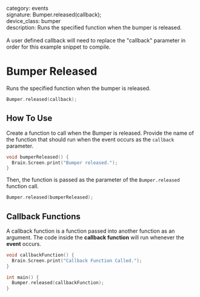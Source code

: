category: events  
signature: Bumper.released(callback);  
device_class: bumper  
description: Runs the specified function when the bumper is released.<br /><br />A user defined callback will need to replace the "callback" parameter in order for this example snippet to compile.  

# Bumper Released

Runs the specified function when the bumper is released.

```cpp
Bumper.released(callback);
```

## How To Use

Create a function to call when the Bumper is released. Provide the name of the function that should run when the event occurs as the `callback` parameter.

```cpp
void bumperReleased() {
  Brain.Screen.print("Bumper released.");
}
```
Then, the function is passed as the parameter of the `Bumper.released` function call.

```cpp
Bumper.released(bumperReleased);
```

## Callback Functions

A callback function is a function passed into another function as an argument. The code inside the **callback function** will run whenever the **event** occurs. 

```cpp
void callbackFunction() {
  Brain.Screen.print("Callback Function Called.");
}

int main() {
  Bumper.released(callbackFunction);
}
```

<advanced>
</advanced>